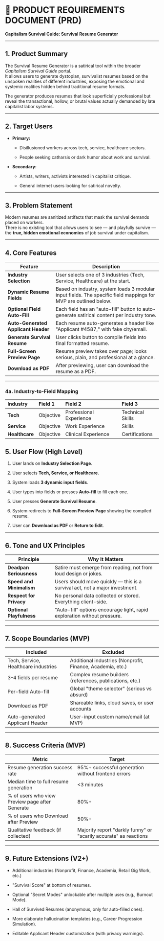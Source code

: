 # **📜 PRODUCT REQUIREMENTS DOCUMENT (PRD)**

**Capitalism Survival Guide: Survival Resume Generator**

---

## **1\. Product Summary**

The Survival Resume Generator is a satirical tool within the broader _Capitalism Survival Guide_ portal.  
 It allows users to generate dystopian, survivalist resumes based on the unspoken realities of different industries, exposing the emotional and systemic realities hidden behind traditional resume formats.

The generator produces resumes that look superficially professional but reveal the transactional, hollow, or brutal values actually demanded by late capitalist labor systems.

---

## **2\. Target Users**

- **Primary:**

  - Disillusioned workers across tech, service, healthcare sectors.

  - People seeking catharsis or dark humor about work and survival.

- **Secondary:**

  - Artists, writers, activists interested in capitalist critique.

  - General internet users looking for satirical novelty.

---

## **3\. Problem Statement**

Modern resumes are sanitized artifacts that mask the survival demands placed on workers.  
 There is no existing tool that allows users to see — and playfully survive — the **true, hidden emotional economics** of job survival under capitalism.

---

## **4\. Core Features**

| Feature                             | Description                                                                                                     |
| ----------------------------------- | --------------------------------------------------------------------------------------------------------------- |
| **Industry Selection**              | User selects one of 3 industries (Tech, Service, Healthcare) at the start.                                      |
| **Dynamic Resume Fields**           | Based on industry, system loads 3 modular input fields. The specific field mappings for MVP are outlined below. |
| **Optional Field Auto-Fill**        | Each field has an "auto-fill" button to auto-generate satirical content per industry tone.                      |
| **Auto-Generated Applicant Header** | Each resume auto-generates a header like "Applicant \#4587," with fake city/email.                              |
| **Generate Survival Resume**        | User clicks button to compile fields into final formatted resume.                                               |
| **Full-Screen Preview Page**        | Resume preview takes over page; looks serious, plain, and professional at a glance.                             |
| **Download as PDF**                 | After previewing, user can download the resume as a PDF.                                                        |

---

### **4a. Industry-to-Field Mapping**

| Industry       | Field 1   | Field 2                 | Field 3          |
| :------------- | :-------- | :---------------------- | :--------------- |
| **Tech**       | Objective | Professional Experience | Technical Skills |
| **Service**    | Objective | Work Experience         | Skills           |
| **Healthcare** | Objective | Clinical Experience     | Certifications   |

## **5\. User Flow (High Level)**

1. User lands on **Industry Selection Page**.

2. User selects **Tech, Service, or Healthcare**.

3. System loads **3 dynamic input fields**.

4. User types into fields or presses **Auto-fill** to fill each one.

5. User presses **Generate Survival Resume**.

6. System redirects to **Full-Screen Preview Page** showing the compiled resume.

7. User can **Download as PDF** or **Return to Edit**.

---

## **6\. Tone and UX Principles**

| Principle                | Why It Matters                                                              |
| ------------------------ | --------------------------------------------------------------------------- |
| **Deadpan Seriousness**  | Satire must emerge from reading, not from loud design or jokes.             |
| **Speed and Minimalism** | Users should move quickly — this is a survival act, not a major investment. |
| **Respect for Privacy**  | No personal data collected or stored. Everything client-side.               |
| **Optional Playfulness** | "Auto-fill" options encourage light, rapid exploration without pressure.    |

---

## **7\. Scope Boundaries (MVP)**

| Included                             | Excluded                                                   |
| ------------------------------------ | ---------------------------------------------------------- |
| Tech, Service, Healthcare industries | Additional industries (Nonprofit, Finance, Academia, etc.) |
| 3–4 fields per resume                | Complex resume builders (references, publications, etc.)   |
| Per-field Auto-fill                  | Global "theme selector" (serious vs absurd)                |
| Download as PDF                      | Shareable links, cloud saves, or user accounts             |
| Auto-generated Applicant Header      | User-input custom name/email (at MVP)                      |

---

## **8\. Success Criteria (MVP)**

| Metric                                          | Target                                                            |
| ----------------------------------------------- | ----------------------------------------------------------------- |
| Resume generation success rate                  | 95%+ successful generation without frontend errors                |
| Median time to full resume generation           | \<3 minutes                                                       |
| % of users who view Preview page after Generate | 80%+                                                              |
| % of users who Download after Preview           | 50%+                                                              |
| Qualitative feedback (if collected)             | Majority report "darkly funny" or "scarily accurate" as reactions |

---

## **9\. Future Extensions (V2+)**

- Additional industries (Nonprofit, Finance, Academia, Retail Gig Work, etc.)

- "Survival Score" at bottom of resumes.

- Optional "Secret Modes" unlockable after multiple uses (e.g., Burnout Mode).

- Hall of Survived Resumes (anonymous, only for auto-filled ones).

- More elaborate hallucination templates (e.g., Career Progression Simulation).

- Editable Applicant Header customization (with privacy warnings).
